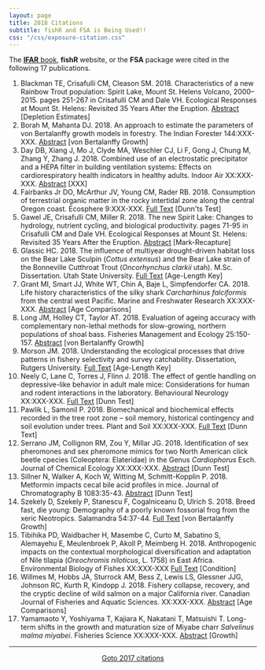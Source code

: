 ```yaml
---
layout: page
title: 2018 Citations
subtitle: fishR and FSA is Being Used!!
css: "/css/exposure-citation.css"
---
```


The [**IFAR** book](http://derekogle.com/IFAR/), **fishR** website, or the **FSA** package were cited in the following <span id="contact-div">17</span> publications.

1. Blackman TE, Crisafulli CM, Cleason SM. 2018. Characteristics of a new Rainbow Trout population: Spirit Lake, Mount St. Helens Volcano, 2000–2015. pages 251-267 in Crisafulli CM and Dale VH. Ecological Responses at Mount St. Helens: Revisited 35 Years After the Eruption. [Abstract](https://link.springer.com/chapter/10.1007/978-1-4939-7451-1_14) [Depletion Estimates]
1. Borah M, Mahanta DJ. 2018. An approach to estimate the parameters of von Bertalanffy growth models in forestry. The Indian Forester 144:XXX-XXX. [Abstract](http://www.indianforester.co.in/index.php/indianforester/article/view/121305) [von Bertalanffy Growth]
1. Day DB, Xiang J, Mo J, Clyde MA, Weschler CJ, Li F, Gong J, Chung M, Zhang Y, Zhang J. 2018. Combined use of an electrostatic precipitator and a HEPA filter in building ventilation systems: Effects on cardiorespiratory health indicators in healthy adults. Indoor Air XX:XXX-XXX. [Abstract](http://onlinelibrary.wiley.com/doi/10.1111/ina.12447/full) [XXX]
1. Fairbanks Jr DO, McArthur JV, Young CM, Rader RB. 2018. Consumption of terrestrial organic matter in the rocky intertidal zone along the central Oregon coast. Ecosphere 9:XXX-XXX. [Full Text](http://onlinelibrary.wiley.com/doi/10.1002/ecs2.2138/full) [Dunn'ts Test]
1. Gawel JE, Crisafulli CM, Miller R. 2018. The new Spirit Lake: Changes to hydrology, nutrient cycling, and biological productivity. pages 71-95 in Crisafulli CM and Dale VH. Ecological Responses at Mount St. Helens: Revisited 35 Years After the Eruption. [Abstract](https://link.springer.com/chapter/10.1007/978-1-4939-7451-1_4) [Mark-Recapture]
1. Glassic HC. 2018. The influence of multiyear drought-driven habitat loss on the Bear Lake Sculpin (*Cottus extensus*) and the Bear Lake strain of the Bonneville Cutthroat Trout (*Oncorhynchus clarkii* utah). M.Sc. Dissertation. Utah State University. [Full Text](https://digitalcommons.usu.edu/cgi/viewcontent.cgi?article=8067&context=etd)  [Age-Length Key]
1. Grant MI, Smart JJ, White WT, Chin A, Baje L, Simpfendorfer CA. 2018. Life history characteristics of the silky shark *Carcharhinus falciformis* from the central west Pacific. Marine and Freshwater Research XX:XXX-XXX. [Abstract](http://www.publish.csiro.au/MF/MF17163) [Age Comparisons]
1. Long JM, Holley CT, Taylor AT. 2018. Evaluation of ageing accuracy with complementary non-lethal methods for slow-growing, northern populations of shoal bass. Fisheries Management and Ecology 25:150-157. [Abstract](http://onlinelibrary.wiley.com/doi/10.1111/fme.12274/full) [von Bertalanffy Growth]
1. Morson JM. 2018. Understanding the ecological processes that drive patterns in fishery selectivity and survey catchability. Dissertation, Rutgers University. [Full Text](http://scholar.google.com/scholar_url?url=https://rucore.libraries.rutgers.edu/rutgers-lib/56061/PDF/1/&hl=en&sa=X&scisig=AAGBfm3oPizfJa5iIEZHcrzzNZgYhkG9Zg&nossl=1&oi=scholaralrt) [Age-Length Key]
1. Neely C, Lane C, Torres J, Flinn J. 2018. The effect of gentle handling on depressive-like behavior in adult male mice: Considerations for human and rodent interactions in the laboratory. Behavioural Neurology XX:XXX-XXX. [Full Text](http://scholar.google.com/scholar_url?url=http://downloads.hindawi.com/journals/bn/2018/2976014.pdf&hl=en&sa=X&scisig=AAGBfm3Pl5r_LR-W3gzkU0QCykj0RCOEWA&nossl=1&oi=scholaralrt) [Dunn Test]
1. Pawlik L, Samonil P. 2018. Biomechanical and biochemical effects recorded in the tree root zone – soil memory, historical contingency and soil evolution under trees. Plant and Soil XX:XXX-XXX. [Full Text](https://link.springer.com/article/10.1007/s11104-018-3622-9) [Dunn Text]
1. Serrano JM, Collignon RM, Zou Y, Millar JG. 2018. Identification of sex pheromones and sex pheromone mimics for two North American click beetle cpecies (Coleoptera: Elateridae) in the Genus *Cardiophorus* Esch. Journal of Chemical Ecology XX:XXX-XXX. [Abstract](https://link.springer.com/article/10.1007/s10886-018-0940-6) [Dunn Test]
1. Sillner N, Walker A, Koch W, Witting M, Schmitt-Kopplin P. 2018. Metformin impacts cecal bile acid profiles in mice. Journal of Chromatography B 1083:35-43. [Abstract](https://www.sciencedirect.com/science/article/pii/S1570023218300795) [Dunn Test]
1. Szekely D, Szekely P, Stanescu F, Cogalniceanu D, Ulrich S. 2018. Breed fast, die young: Demography of a poorly known fossorial frog from the xeric Neotropics. Salamandra 54:37-44. [Full Text](https://www.researchgate.net/profile/Florina_Stanescu/publication/320779366_Breed_fast_die_young_Demography_of_a_poorly_known_fossorial_frog_from_the_xeric_Neotropics/links/5a85c642aca272017e564ce2/Breed-fast-die-young-Demography-of-a-poorly-known-fossorial-frog-from-the-xeric-Neotropics.pdf) [von Bertalanffy Growth]
1. Tibihika PD, Waidbacher H, Masembe C, Curto M, Sabatino S, Alemayehu E, Meulenbroek P, Akoll P, Meimberg H. 2018. Anthropogenic impacts on the contextual morphological diversification and adaptation of Nile tilapia (*Oreochromis niloticus*, L. 1758) in East Africa. Environmental Biology of Fishes XX:XXX-XXX [Full Text](https://link.springer.com/article/10.1007/s10641-017-0704-0) [Condition]
1. Willmes M, Hobbs JA, Sturrock AM, Bess Z, Lewis LS, Glessner JJG, Johnson RC, Kurth R, Kindopp J. 2018. Fishery collapse, recovery, and the cryptic decline of wild salmon on a major California river. Canadian Journal of Fisheries and Aquatic Sciences. XX:XXX-XXX. [Abstract](http://www.nrcresearchpress.com/doi/abs/10.1139/cjfas-2017-0273#.Wl5BqnlG3uM) [Age Comparisons]
1. Yamamaoto Y, Yoshiyama T, Kajiara K, Nakatani T, Matsuishi T. Long-term shifts in the growth and maturation size of Miyabe charr *Salvelinus malma miyabei*. Fisheries Science XX:XXX-XXX. [Abstract](https://link.springer.com/article/10.1007/s12562-018-1186-5) [Growth]

-----
<p style="text-align: center;"><a href="exposure-citations17.html">Goto 2017 citations</a></p>
